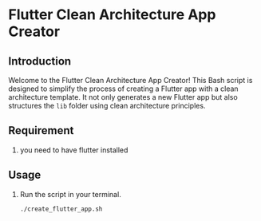 # Flutter Clean Architecture App Creator

## Introduction
Welcome to the Flutter Clean Architecture App Creator! This Bash script is designed to simplify the process of creating a Flutter app with a clean architecture template. It not only generates a new Flutter app but also structures the `lib` folder using clean architecture principles.

## Requirement
1. you need to have flutter installed 


## Usage
1. Run the script in your terminal.
   ```bash
   ./create_flutter_app.sh

